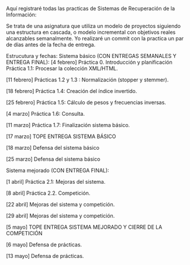 Aquí registraré todas las practicas de Sistemas de Recuperación de la Información:

Se trata de una asignatura que utiliza un modelo de proyectos siguiendo una estructura en cascada, o modelo incremental con objetivos reales alcanzables semanalmente.
Yo realizaré un commit con la practica un par de días antes de la fecha de entrega.

Estrucutura y fechas:
Sistema básico (CON ENTREGAS SEMANALES Y ENTREGA FINAL): 
[4 febrero]  Práctica 0. Introducción y planificación 
              Práctica 1.1: Procesar la colección XML/HTML. 
              
[11 febrero]  Prácticas 1.2 y 1.3 : Normalización (stopper y stemmer). 

[18 febrero]  Práctica 1.4: Creación del índice invertido. 

[25 febrero]  Práctica 1.5: Cálculo de pesos y frecuencias inversas. 

[4 marzo]  Práctica 1.6: Consulta. 

[11 marzo]  Práctica 1.7: Finalización sistema básico. 

[17 marzo]  TOPE ENTREGA SISTEMA BÁSICO 

[18 marzo]  Defensa del sistema básico 

[25 marzo]  Defensa del sistema básico

Sistema mejorado (CON ENTREGA FINAL): 

[1 abril]  Práctica 2.1: Mejoras del sistema.

[8 abril]  Práctica 2.2. Competición. 

[22 abril]  Mejoras del sistema y competición.

[29 abril]  Mejoras del sistema y competición. 

[5 mayo]  TOPE ENTREGA SISTEMA MEJORADO Y CIERRE DE LA COMPETICIÓN 

[6 mayo]  Defensa de prácticas. 

[13 mayo]  Defensa de prácticas.



